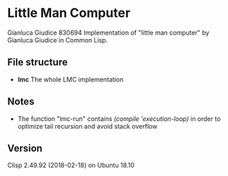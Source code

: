 # Little Man Computer

Gianluca Giudice 830694
Implementation of "little man computer" by Gianluca Giudice in Common Lisp.

## File structure
- **lmc** The whole LMC implementation

## Notes
- The function "lmc-run" contains *(compile 'execution-loop)* in order to optimize tail recursion and avoid stack overflow

## Version
Clisp 2.49.92 (2018-02-18) on Ubuntu 18.10
